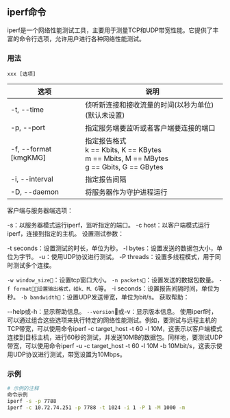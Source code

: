 ## iperf命令
iperf是一个网络性能测试工具，主要用于测量TCP和UDP带宽性能。它提供了丰富的命令行选项，允许用户进行各种网络性能测试。


### 用法
```
xxx [选项]
```

| 选项 | 说明
| --- | ---
| -t, --time                | 侦听新连接和接收流量的时间(以秒为单位)(默认未设置)
| -p, --port                | 指定服务端要监听或者客户端要连接的端口
| -f, --format [kmgKMG]     | 指定报告格式 <br>k == Kbits, K == KBytes<br>m == Mbits, M == MBytes<br>g == Gbits, G == GBytes
| -i, --interval            | 指定报告间隔
| -D, --daemon              | 将服务器作为守护进程运行

客户端与服务器端选项：

-s：以服务器模式运行iperf，监听指定的端口。
-c host：以客户端模式运行iperf，连接到指定的主机。
设置测试参数：

-t seconds：设置测试的时长，单位为秒。
-l bytes：设置发送的数据包大小，单位为字节。
-u：使用UDP协议进行测试。
-P threads：设置多线程模式，用于同时测试多个连接。

`-w window_size`：设置tcp窗口大小。
`-n packets`：设置发送的数据包数量。
`-f format：设置输出格式，如k、M、G`等。
-i seconds：设置报告间隔时间，单位为秒。
`-b bandwidth`：设置UDP发送带宽，单位为bit/s。
获取帮助：

--help或-h：显示帮助信息。
`--version`或-v：显示版本信息。
使用iperf时，可以通过组合这些选项来执行特定的网络性能测试。例如，要测试与远程主机的TCP带宽，可以使用命令iperf -c target_host -t 60 -l 10M，这表示以客户端模式连接到目标主机，进行60秒的测试，并发送10MB的数据包。同样地，要测试UDP带宽，可以使用命令iperf -u -c target_host -t 60 -l 10M -b 10Mbit/s，这表示使用UDP协议进行测试，带宽设置为10Mbps。

### 示例
```sh
# 示例的注释
命令示例
iperf -s -p 7788
iperf -c 10.72.74.251 -p 7788 -t 1024 -i 1 -P 1 -M 1000 -m

```

